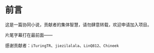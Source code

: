 # 前言

这是一篇协同小说，贡献者的集体智慧，请勿肆意转载，欢迎申请加入项目。

片尾字幕打在最前面——

感谢贡献者：`iTuringTR`、`jiezilalala`、`LinQ812`、`Chineek`

